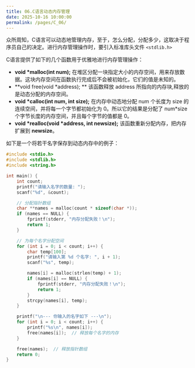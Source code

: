 ```yaml
---
title: 06.C语言动态内存管理
date: 2025-10-16 10:00:00
permalink: /pages/C_06/
---
```


众所周知，C语言可以动态地管理内存，至于，怎么分配，分配多少，这取决于程序员自己的决定。进行内存管理操作时，要引入标准库头文件 `<stdlib.h>`

C语言提供了如下的几个函数用于优雅地进行内存管理操作：

+ **void \*malloc(int num);**
  在堆区分配一块指定大小的内存空间，用来存放数据。这块内存空间在函数执行完成后不会被初始化，它们的值是未知的。
+ **void free(void \*address); **  该函数释放 address 所指向的内存块,释放的是动态分配的内存空间。
+ **void \*calloc(int num, int size);** 在内存中动态地分配 num 个长度为 size 的连续空间，并将每一个字节都初始化为 0。所以它的结果是分配了 num*size 个字节长度的内存空间，并且每个字节的值都是 0。
+ **void \*realloc(void \*address, int newsize);**
  该函数重新分配内存，把内存扩展到 **newsize**。

如下是一个将若干名字保存到动态内存中的例子：

```c
#include <stdio.h>
#include <stdlib.h>
#include <string.h>

int main() {
    int count;
    printf("请输入名字的数量: ");
    scanf("%d", &count);

    // 分配指针数组
    char **names = malloc(count * sizeof(char *));
    if (names == NULL) {
        fprintf(stderr, "内存分配失败！\n");
        return 1;
    }

    // 为每个名字分配空间
    for (int i = 0; i < count; i++) {
        char temp[100];
        printf("请输入第 %d 个名字: ", i + 1);
        scanf("%s", temp);

        names[i] = malloc(strlen(temp) + 1);
        if (names[i] == NULL) {
            fprintf(stderr, "内存分配失败！\n");
            return 1;
        }
        strcpy(names[i], temp);
    }

    printf("\n--- 你输入的名字如下 ---\n");
    for (int i = 0; i < count; i++) {
        printf("%s\n", names[i]);
        free(names[i]);  // 释放每个名字的内存
    }

    free(names);  // 释放指针数组
    return 0;
}

```

